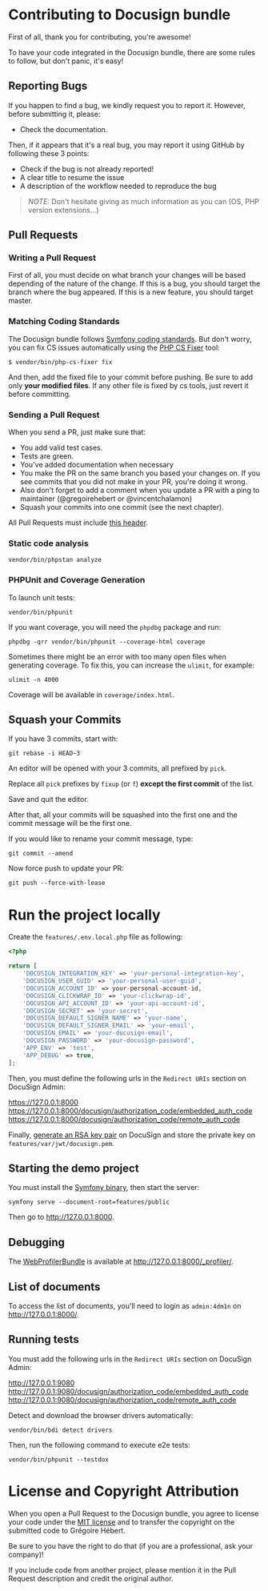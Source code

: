 # Contributing to Docusign bundle

First of all, thank you for contributing, you're awesome!

To have your code integrated in the Docusign bundle, there are some rules to follow, but don't panic, it's easy!

## Reporting Bugs

If you happen to find a bug, we kindly request you to report it. However, before submitting it, please:

* Check the documentation.

Then, if it appears that it's a real bug, you may report it using GitHub by following these 3 points:

* Check if the bug is not already reported!
* A clear title to resume the issue
* A description of the workflow needed to reproduce the bug

> _NOTE:_ Don't hesitate giving as much information as you can (OS, PHP version extensions...)

## Pull Requests

### Writing a Pull Request

First of all, you must decide on what branch your changes will be based depending of the nature of the change.
If this is a bug, you should target the branch where the bug appeared.
If this is a new feature, you should target master.

### Matching Coding Standards

The Docusign bundle follows [Symfony coding standards](https://symfony.com/doc/current/contributing/code/standards.html).
But don't worry, you can fix CS issues automatically using the [PHP CS Fixer](https://cs.sensiolabs.org/) tool:

```shell
$ vendor/bin/php-cs-fixer fix
```

And then, add the fixed file to your commit before pushing.
Be sure to add only **your modified files**. If any other file is fixed by cs tools, just revert it before committing.

### Sending a Pull Request

When you send a PR, just make sure that:

* You add valid test cases.
* Tests are green.
* You've added documentation when necessary
* You make the PR on the same branch you based your changes on. If you see commits
that you did not make in your PR, you're doing it wrong.
* Also don't forget to add a comment when you update a PR with a ping to maintainer (@gregoirehebert or @vincentchalamon)
* Squash your commits into one commit (see the next chapter).

All Pull Requests must include [this header](.github/PULL_REQUEST_TEMPLATE.md).

### Static code analysis

```shell
vendor/bin/phpstan analyze
```

### PHPUnit and Coverage Generation

To launch unit tests:

```shell
vendor/bin/phpunit
```

If you want coverage, you will need the `phpdbg` package and run:

```shell
phpdbg -qrr vendor/bin/phpunit --coverage-html coverage
```

Sometimes there might be an error with too many open files when generating coverage. To fix this, you can increase the `ulimit`, for example:

```shell
ulimit -n 4000
```

Coverage will be available in `coverage/index.html`.

## Squash your Commits

If you have 3 commits, start with:

```shell
git rebase -i HEAD~3
```

An editor will be opened with your 3 commits, all prefixed by `pick`.

Replace all `pick` prefixes by `fixup` (or `f`) **except the first commit** of the list.

Save and quit the editor.

After that, all your commits will be squashed into the first one and the commit message will be the first one.

If you would like to rename your commit message, type:

```shell
git commit --amend
```

Now force push to update your PR:

```shell
git push --force-with-lease
```

# Run the project locally

Create the `features/.env.local.php` file as following:

```php
<?php

return [
    'DOCUSIGN_INTEGRATION_KEY' => 'your-personal-integration-key',
    'DOCUSIGN_USER_GUID' => 'your-personal-user-guid',
    'DOCUSIGN_ACCOUNT_ID' => your-personal-account-id,
    'DOCUSIGN_CLICKWRAP_ID' => 'your-clickwrap-id',
    'DOCUSIGN_API_ACCOUNT_ID' => 'your-api-account-id',
    'DOCUSIGN_SECRET' => 'your-secret',
    'DOCUSIGN_DEFAULT_SIGNER_NAME' => 'your-name',
    'DOCUSIGN_DEFAULT_SIGNER_EMAIL' => 'your-email',
    'DOCUSIGN_EMAIL' => 'your-docusign-email',
    'DOCUSIGN_PASSWORD' => 'your-docusign-password',
    'APP_ENV' => 'test',
    'APP_DEBUG' => true,
];
```

Then, you must define the following urls in the `Redirect URIs` section on DocuSign Admin:

https://127.0.0.1:8000
https://127.0.0.1:8000/docusign/authorization_code/embedded_auth_code
https://127.0.0.1:8000/docusign/authorization_code/remote_auth_code

Finally, [generate an RSA key pair](https://developers.docusign.com/esign-rest-api/guides/authentication/oauth2-jsonwebtoken)
on DocuSign and store the private key on `features/var/jwt/docusign.pem`.

## Starting the demo project

You must install the [Symfony binary](https://symfony.com/download), then start the server:

```shell
symfony serve --document-root=features/public
```

Then go to http://127.0.0.1:8000.

## Debugging

The [WebProfilerBundle](https://symfony.com/web-profiler-bundle) is available at http://127.0.0.1:8000/_profiler/.

## List of documents

To access the list of documents, you'll need to login as `admin:4dm1n` on http://127.0.0.1:8000/.

## Running tests

You must add the following urls in the `Redirect URIs` section on DocuSign Admin:

http://127.0.0.1:9080
http://127.0.0.1:9080/docusign/authorization_code/embedded_auth_code
http://127.0.0.1:9080/docusign/authorization_code/remote_auth_code

Detect and download the browser drivers automatically:

```shell
vendor/bin/bdi detect drivers
```

Then, run the following command to execute e2e tests:

```shell
vendor/bin/phpunit --testdox
```

# License and Copyright Attribution

When you open a Pull Request to the Docusign bundle, you agree to license your code under the [MIT license](LICENSE)
and to transfer the copyright on the submitted code to Grégoire Hébert.

Be sure to you have the right to do that (if you are a professional, ask your company)!

If you include code from another project, please mention it in the Pull Request description and credit the original author.
